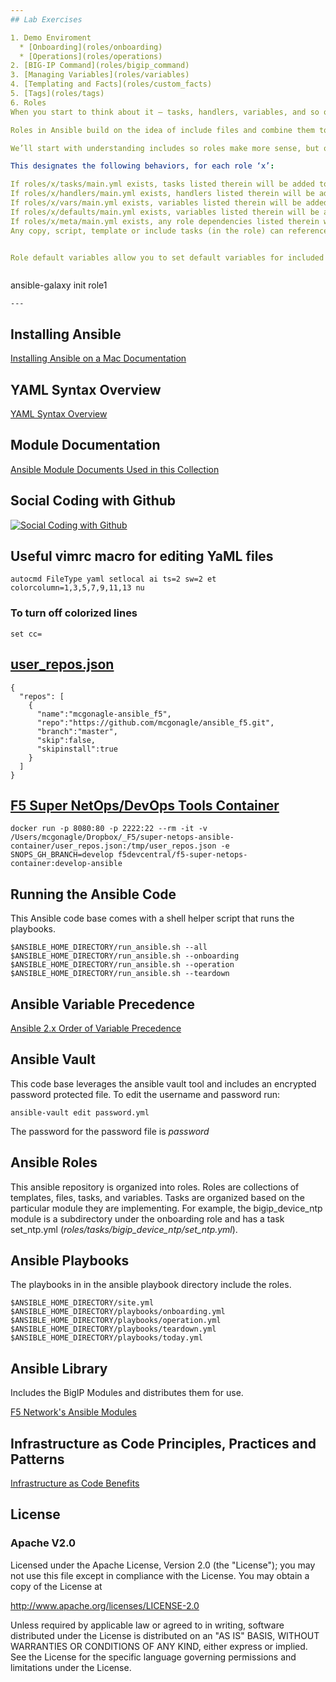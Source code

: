 ```yaml
---
## Lab Exercises

1. Demo Enviroment
  * [Onboarding](roles/onboarding)
  * [Operations](roles/operations)
2. [BIG-IP Command](roles/bigip_command)
3. [Managing Variables](roles/variables)
4. [Templating and Facts](roles/custom_facts)
5. [Tags](roles/tags)
6. Roles
When you start to think about it – tasks, handlers, variables, and so on – begin to form larger concepts. You start to think about modeling what something is, rather than how to make something look like something. It’s no longer “apply this handful of THINGS to these hosts”, you say “these hosts are dbservers” or “these hosts are webservers”. In programming, we might call that “encapsulating” how things work. For instance, you can drive a car without knowing how the engine works.

Roles in Ansible build on the idea of include files and combine them to form clean, reusable abstractions – they allow you to focus more on the big picture and only dive down into the details when needed.

We’ll start with understanding includes so roles make more sense, but our ultimate goal should be understanding roles – roles are great and you should use them every time you write playbooks.

This designates the following behaviors, for each role ‘x’:

If roles/x/tasks/main.yml exists, tasks listed therein will be added to the play
If roles/x/handlers/main.yml exists, handlers listed therein will be added to the play
If roles/x/vars/main.yml exists, variables listed therein will be added to the play
If roles/x/defaults/main.yml exists, variables listed therein will be added to the play
If roles/x/meta/main.yml exists, any role dependencies listed therein will be added to the list of roles (1.3 and later)
Any copy, script, template or include tasks (in the role) can reference files in roles/x/{files,templates,tasks}/ (dir depends on task) without having to path them relatively or absolutely


Role default variables allow you to set default variables for included or dependent roles (see below). To create defaults, simply add a defaults/main.yml file in your role directory. These variables will have the lowest priority of any variables available, and can be easily overridden by any other variable, including inventory variables.



```
ansible-galaxy init role1
```
---
```


## Installing Ansible

[Installing Ansible on a Mac Documentation](docs/INSTALL.md)

## YAML Syntax Overview

[YAML Syntax Overview](https://learn.getgrav.org/advanced/yaml)

## Module Documentation

[Ansible Module Documents Used in this Collection](docs/MODULES.md)

## Social Coding with Github

[![Social Coding with Github](https://img.youtube.com/vi/vTiINnsHSc4/0.jpg)](https://youtu.be/vTiINnsHSc4 "Social Coding with Github")


## Useful vimrc macro for editing YaML files
```
autocmd FileType yaml setlocal ai ts=2 sw=2 et colorcolumn=1,3,5,7,9,11,13 nu
```
### To turn off colorized lines
```
set cc=
```

## [user_repos.json](misc/user_repos.json)
```
{
  "repos": [
    {
      "name":"mcgonagle-ansible_f5",
      "repo":"https://github.com/mcgonagle/ansible_f5.git",
      "branch":"master",
      "skip":false,
      "skipinstall":true
    }
  ]
}
```

## [F5 Super NetOps/DevOps Tools Container](https://hub.docker.com/r/f5devcentral/f5-super-netops-container/)

```
docker run -p 8080:80 -p 2222:22 --rm -it -v /Users/mcgonagle/Dropbox/_F5/super-netops-ansible-container/user_repos.json:/tmp/user_repos.json -e SNOPS_GH_BRANCH=develop f5devcentral/f5-super-netops-container:develop-ansible
```

## Running the Ansible Code
This Ansible code base comes with a shell helper script that runs the playbooks. 
```
$ANSIBLE_HOME_DIRECTORY/run_ansible.sh --all
$ANSIBLE_HOME_DIRECTORY/run_ansible.sh --onboarding
$ANSIBLE_HOME_DIRECTORY/run_ansible.sh --operation
$ANSIBLE_HOME_DIRECTORY/run_ansible.sh --teardown
```

## Ansible Variable Precedence

[Ansible 2.x Order of Variable Precedence](docs/PRECEDENCE.md)

## Ansible Vault
This code base leverages the ansible vault tool and includes an encrypted password protected file. 
To edit the username and password run:
```
ansible-vault edit password.yml
```
The password for the password file is *password*

## Ansible Roles
This ansible repository is organized into roles. Roles are collections of templates, files, tasks,
and variables. Tasks are organized based on the particular module they are implementing. For example,
the bigip_device_ntp module is a subdirectory under the onboarding role and has a task 
set_ntp.yml (*roles/tasks/bigip_device_ntp/set_ntp.yml*).

## Ansible Playbooks
The playbooks in in the ansible playbook directory include the roles.

```
$ANSIBLE_HOME_DIRECTORY/site.yml
$ANSIBLE_HOME_DIRECTORY/playbooks/onboarding.yml
$ANSIBLE_HOME_DIRECTORY/playbooks/operation.yml
$ANSIBLE_HOME_DIRECTORY/playbooks/teardown.yml
$ANSIBLE_HOME_DIRECTORY/playbooks/today.yml
```

## Ansible Library
Includes the BigIP Modules and distributes them for use. 

[F5 Network's Ansible Modules](https://github.com/F5Networks/f5-ansible/tree/devel/library)

## Infrastructure as Code Principles, Practices and Patterns
[Infrastructure as Code Benefits](docs/IAC.md)


## License
### Apache V2.0

Licensed under the Apache License, Version 2.0 (the "License"); you may not use this file except in compliance with the License. You may obtain a copy of the License at

http://www.apache.org/licenses/LICENSE-2.0

Unless required by applicable law or agreed to in writing, software distributed under the License is distributed on an "AS IS" BASIS, WITHOUT WARRANTIES OR CONDITIONS OF ANY KIND, either express or implied. See the License for the specific language governing permissions and limitations under the License.
